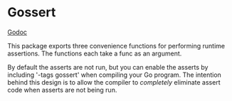 # Gossert

[Godoc](http://pkg.go.dev/github.com/fmstephe/gossert)

This package exports three convenience functions for performing runtime assertions. The functions each take a func as an argument.

By default the asserts are not run, but you can enable the asserts by including '-tags gossert' when compiling your Go program. The intention behind this design is to allow the compiler to _completely_ eliminate assert code when asserts are not being run.
